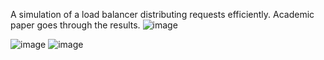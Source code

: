A simulation of a load balancer distributing requests efficiently.
Academic paper goes through the results.
![image](https://github.com/user-attachments/assets/c92c1702-0a77-4120-9d84-09d420f84b37)

![image](https://github.com/user-attachments/assets/cc486b1f-aaa5-4252-916c-1473e10acc25)
![image](https://github.com/user-attachments/assets/a430d7fd-a409-42db-94ae-69f7a3eb5cad)
